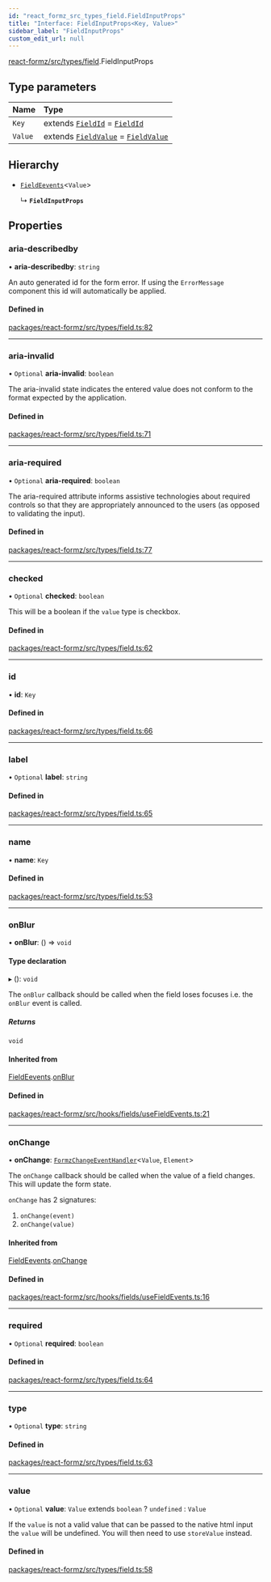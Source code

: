 ```yaml
---
id: "react_formz_src_types_field.FieldInputProps"
title: "Interface: FieldInputProps<Key, Value>"
sidebar_label: "FieldInputProps"
custom_edit_url: null
---
```


[react-formz/src/types/field](../modules/react_formz_src_types_field.md).FieldInputProps

## Type parameters

| Name | Type |
| :------ | :------ |
| `Key` | extends [`FieldId`](../modules/react_formz_src_types_field.md#fieldid) = [`FieldId`](../modules/react_formz_src_types_field.md#fieldid) |
| `Value` | extends [`FieldValue`](../modules/react_formz_src_types_field.md#fieldvalue) = [`FieldValue`](../modules/react_formz_src_types_field.md#fieldvalue) |

## Hierarchy

- [`FieldEevents`](react_formz_src_hooks_fields_useFieldEvents.FieldEevents.md)<`Value`\>

  ↳ **`FieldInputProps`**

## Properties

### aria-describedby

• **aria-describedby**: `string`

An auto generated id for the form error. If using the `ErrorMessage` component
this id will automatically be applied.

#### Defined in

[packages/react-formz/src/types/field.ts:82](https://github.com/ZerryStack/react-formz/blob/main/packages/react-formz/src/types/field.ts#L82)

___

### aria-invalid

• `Optional` **aria-invalid**: `boolean`

The aria-invalid state indicates the entered value
does not conform to the format expected by the application.

#### Defined in

[packages/react-formz/src/types/field.ts:71](https://github.com/ZerryStack/react-formz/blob/main/packages/react-formz/src/types/field.ts#L71)

___

### aria-required

• `Optional` **aria-required**: `boolean`

The aria-required attribute informs assistive technologies about
required controls so that they are appropriately announced to the
users (as opposed to validating the input).

#### Defined in

[packages/react-formz/src/types/field.ts:77](https://github.com/ZerryStack/react-formz/blob/main/packages/react-formz/src/types/field.ts#L77)

___

### checked

• `Optional` **checked**: `boolean`

This will be a boolean if the `value` type is checkbox.

#### Defined in

[packages/react-formz/src/types/field.ts:62](https://github.com/ZerryStack/react-formz/blob/main/packages/react-formz/src/types/field.ts#L62)

___

### id

• **id**: `Key`

#### Defined in

[packages/react-formz/src/types/field.ts:66](https://github.com/ZerryStack/react-formz/blob/main/packages/react-formz/src/types/field.ts#L66)

___

### label

• `Optional` **label**: `string`

#### Defined in

[packages/react-formz/src/types/field.ts:65](https://github.com/ZerryStack/react-formz/blob/main/packages/react-formz/src/types/field.ts#L65)

___

### name

• **name**: `Key`

#### Defined in

[packages/react-formz/src/types/field.ts:53](https://github.com/ZerryStack/react-formz/blob/main/packages/react-formz/src/types/field.ts#L53)

___

### onBlur

• **onBlur**: () => `void`

#### Type declaration

▸ (): `void`

The `onBlur` callback should be called when the field loses focuses
i.e. the `onBlur` event is called.

##### Returns

`void`

#### Inherited from

[FieldEevents](react_formz_src_hooks_fields_useFieldEvents.FieldEevents.md).[onBlur](react_formz_src_hooks_fields_useFieldEvents.FieldEevents.md#onblur)

#### Defined in

[packages/react-formz/src/hooks/fields/useFieldEvents.ts:21](https://github.com/ZerryStack/react-formz/blob/main/packages/react-formz/src/hooks/fields/useFieldEvents.ts#L21)

___

### onChange

• **onChange**: [`FormzChangeEventHandler`](react_formz_src_types_events.FormzChangeEventHandler.md)<`Value`, `Element`\>

The `onChange` callback should be called when the value of a field
changes. This will update the form state. 

`onChange` has 2 signatures:

1. `onChange(event)`
2. `onChange(value)`

#### Inherited from

[FieldEevents](react_formz_src_hooks_fields_useFieldEvents.FieldEevents.md).[onChange](react_formz_src_hooks_fields_useFieldEvents.FieldEevents.md#onchange)

#### Defined in

[packages/react-formz/src/hooks/fields/useFieldEvents.ts:16](https://github.com/ZerryStack/react-formz/blob/main/packages/react-formz/src/hooks/fields/useFieldEvents.ts#L16)

___

### required

• `Optional` **required**: `boolean`

#### Defined in

[packages/react-formz/src/types/field.ts:64](https://github.com/ZerryStack/react-formz/blob/main/packages/react-formz/src/types/field.ts#L64)

___

### type

• `Optional` **type**: `string`

#### Defined in

[packages/react-formz/src/types/field.ts:63](https://github.com/ZerryStack/react-formz/blob/main/packages/react-formz/src/types/field.ts#L63)

___

### value

• `Optional` **value**: `Value` extends `boolean` ? `undefined` : `Value`

If the `value` is not a valid value that can be passed to the native html input
the `value` will be undefined. You will then need to use `storeValue` instead.

#### Defined in

[packages/react-formz/src/types/field.ts:58](https://github.com/ZerryStack/react-formz/blob/main/packages/react-formz/src/types/field.ts#L58)
